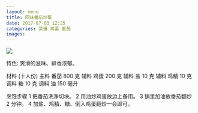 ```yaml
---
layout: menu
title: 回味番茄炒蛋
date: 2017-07-03 12:25
categories: 菜谱 鸡蛋 番茄
images: 
---
```



![]({{site:url}}/menu/20170703/fanqiechaodan.jpg)

特色: 爽滑的滋味、鲜香浓郁。

材料 (十人份)
主料	番茄	800	克
辅料	鸡蛋	200	克
辅料	盐	10	克
辅料	鸡精	10	克
调料	糖	10	克
调料	油	150	毫升


烹饪步骤
1
把番茄洗净切块。
2
用油炒鸡蛋放边上备用。
3
锅里加油放番茄翻炒 2 分钟。
4
加盐、鸡精、糖、倒入鸡蛋翻炒一会即可。